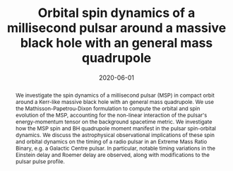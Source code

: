 ---
title: "Orbital spin dynamics of a millisecond pulsar around a massive black hole with an general mass quadrupole"
date: 2020-06-01
publishDate: 2020-06-01T00:00:00.000000Z
authors: ["T. Kimpson", "K. Wu", "and S. Zane"]
publication_types: ["2"]
abstract: "We investigate the spin dynamics of a millisecond pulsar (MSP) in compact orbit around a Kerr-like massive black hole with an general mass quadrupole. We use the Mathisson-Papetrou-Dixon formulation to compute the orbital and spin evolution of the MSP, accounting for the non-linear interaction of the pulsar's energy-momentum tensor on the background spacetime metric. We investigate how the MSP spin and BH quadrupole moment manifest in the pulsar spin-orbital dynamics. We discuss the astrophysical observational implications of these spin and orbital dynamics on the timing of a radio pulsar in an Extreme Mass Ratio Binary, e.g. a Galactic Centre pulsar. In particular, notable timing variations in the Einstein delay and Roemer delay are observed, along with modifications to the pulsar pulse profile."
featured: false
publication: "*MNRAS*"
doi: "10.1093/mnras/staa1259"
links:
  - icon_pack: 
    icon: 
    name: arxiv
    url: 'https://arxiv.org/abs/2007.05219'
---